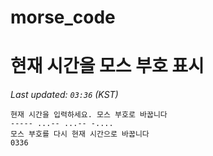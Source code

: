 # morse_code
# 현재 시간을 모스 부호 표시
<!-- MORSE_TIME_START -->
_Last updated: `03:36` (KST)_

```
현재 시간을 입력하세요. 모스 부호로 바꿉니다
----- ...-- ...-- -....
모스 부호를 다시 현재 시간으로 바꿉니다
0336
```
<!-- MORSE_TIME_END -->
